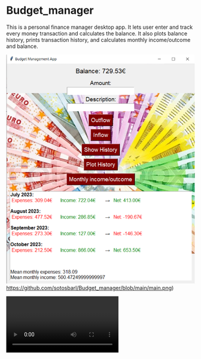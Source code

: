 # Budget_manager

This is a personal finance manager desktop app. 
It lets user enter and track every money transaction and calculates the balance. 
It also plots balance history, prints transaction history, and calculates monthly income/outcome and balance.

![Alt Text](https://github.com/sotosbarl/Budget_manager/blob/main/main.png)https://github.com/sotosbarl/Budget_manager/blob/main/main.png)


![Video]((https://github.com/sotosbarl/Budget_manager/blob/main/Budget%20Management%20App%202023-10-23%2018-13-41.mp4)https://github.com/sotosbarl/Budget_manager/blob/main/Budget%20Management%20App%202023-10-23%2018-13-41.mp4)

